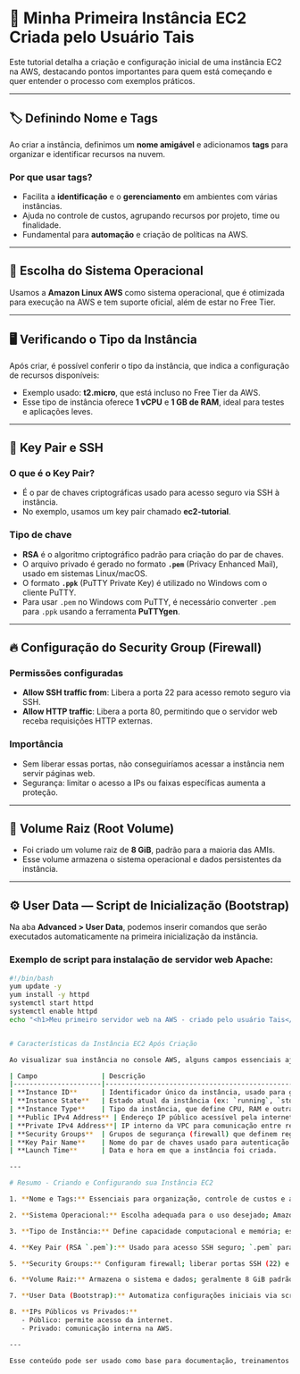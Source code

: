# 🚀 Minha Primeira Instância EC2 Criada pelo Usuário Tais

Este tutorial detalha a criação e configuração inicial de uma instância EC2 na AWS, destacando pontos importantes para quem está começando e quer entender o processo com exemplos práticos.

---

## 🏷️ Definindo Nome e Tags

Ao criar a instância, definimos um **nome amigável** e adicionamos **tags** para organizar e identificar recursos na nuvem.

### Por que usar tags?

- Facilita a **identificação** e o **gerenciamento** em ambientes com várias instâncias.
- Ajuda no controle de custos, agrupando recursos por projeto, time ou finalidade.
- Fundamental para **automação** e criação de políticas na AWS.

---

## 🐧 Escolha do Sistema Operacional

Usamos a **Amazon Linux AWS** como sistema operacional, que é otimizada para execução na AWS e tem suporte oficial, além de estar no Free Tier.

---

## 🖥️ Verificando o Tipo da Instância

Após criar, é possível conferir o tipo da instância, que indica a configuração de recursos disponíveis:

- Exemplo usado: **t2.micro**, que está incluso no Free Tier da AWS.
- Esse tipo de instância oferece **1 vCPU** e **1 GB de RAM**, ideal para testes e aplicações leves.

---

## 🔑 Key Pair e SSH

### O que é o Key Pair?

- É o par de chaves criptográficas usado para acesso seguro via SSH à instância.
- No exemplo, usamos um key pair chamado **ec2-tutorial**.

### Tipo de chave

- **RSA** é o algoritmo criptográfico padrão para criação do par de chaves.
- O arquivo privado é gerado no formato **`.pem`** (Privacy Enhanced Mail), usado em sistemas Linux/macOS.
- O formato **`.ppk`** (PuTTY Private Key) é utilizado no Windows com o cliente PuTTY.
- Para usar `.pem` no Windows com PuTTY, é necessário converter `.pem` para `.ppk` usando a ferramenta **PuTTYgen**.

---

## 🔥 Configuração do Security Group (Firewall)

### Permissões configuradas

- **Allow SSH traffic from**: Libera a porta 22 para acesso remoto seguro via SSH.
- **Allow HTTP traffic**: Libera a porta 80, permitindo que o servidor web receba requisições HTTP externas.

### Importância

- Sem liberar essas portas, não conseguiríamos acessar a instância nem servir páginas web.
- Segurança: limitar o acesso a IPs ou faixas específicas aumenta a proteção.

---

## 💽 Volume Raiz (Root Volume)

- Foi criado um volume raiz de **8 GiB**, padrão para a maioria das AMIs.
- Esse volume armazena o sistema operacional e dados persistentes da instância.

---

## ⚙️ User Data — Script de Inicialização (Bootstrap)

Na aba **Advanced > User Data**, podemos inserir comandos que serão executados automaticamente na primeira inicialização da instância.

### Exemplo de script para instalação de servidor web Apache:

```bash
#!/bin/bash
yum update -y
yum install -y httpd
systemctl start httpd
systemctl enable httpd
echo "<h1>Meu primeiro servidor web na AWS - criado pelo usuário Tais</h1>" > /var/www/html/index.html


# Características da Instância EC2 Após Criação

Ao visualizar sua instância no console AWS, alguns campos essenciais ajudam a entender o status, configurações e acessos disponíveis:

| Campo                | Descrição                                                                                          |
|----------------------|--------------------------------------------------------------------------------------------------|
| **Instance ID**      | Identificador único da instância, usado para gerenciamento e auditoria.                           |
| **Instance State**   | Estado atual da instância (ex: `running`, `stopped`, `terminated`).                              |
| **Instance Type**    | Tipo da instância, que define CPU, RAM e outras características (ex: `t2.micro`).                |
| **Public IPv4 Address** | Endereço IP público acessível pela internet para conexões externas (SSH, HTTP, etc.).          |
| **Private IPv4 Address**| IP interno da VPC para comunicação entre recursos na rede AWS (não acessível externamente).     |
| **Security Groups**  | Grupos de segurança (firewall) que definem regras de entrada e saída para a instância.            |
| **Key Pair Name**    | Nome do par de chaves usado para autenticação SSH.                                               |
| **Launch Time**      | Data e hora em que a instância foi criada.                                                      |

---

# Resumo - Criando e Configurando sua Instância EC2

1. **Nome e Tags:** Essenciais para organização, controle de custos e automação.

2. **Sistema Operacional:** Escolha adequada para o uso desejado; Amazon Linux é otimizada para AWS.

3. **Tipo de Instância:** Define capacidade computacional e memória; escolha Free Tier (`t2.micro`) para testes.

4. **Key Pair (RSA `.pem`):** Usado para acesso SSH seguro; `.pem` para Linux/macOS, `.ppk` para PuTTY no Windows.

5. **Security Groups:** Configuram firewall; liberar portas SSH (22) e HTTP (80) é fundamental para acesso remoto e web.

6. **Volume Raiz:** Armazena o sistema e dados; geralmente 8 GiB padrão.

7. **User Data (Bootstrap):** Automatiza configurações iniciais via script, como instalar e iniciar um servidor web.

8. **IPs Públicos vs Privados:**  
   - Público: permite acesso da internet.  
   - Privado: comunicação interna na AWS.

---

Esse conteúdo pode ser usado como base para documentação, treinamentos ou checklist para iniciantes na AWS.
